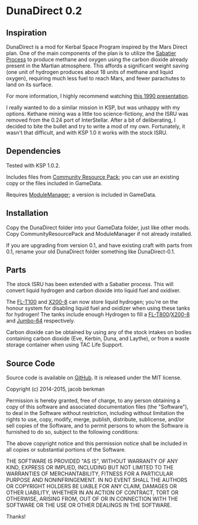 DunaDirect 0.2
==============

Inspiration
-----------

DunaDirect is a mod for Kerbal Space Program inspired by the Mars Direct plan. One of the main components of the plan is to utilize the [Sabatier Process](http://en.wikipedia.org/wiki/Sabatier_reaction) to produce methane and oxygen using the carbon dioxide already present in the Martian atmosphere. This affords a significant weight saving (one unit of hydrogen produces about 18 units of methane and liquid oxygen), requiring much less fuel to reach Mars, and fewer parachutes to land on its surface.

For more information, I highly recommend watching [this 1990 presentation](http://www.youtube.com/watch?v=vD3U0QcEYXs).

I really wanted to do a similar mission in KSP, but was unhappy with my options. Kethane mining was a little too science-fictiony, and the ISRU was removed from the 0.24 port of InterStellar. After a bit of deliberating, I decided to bite the bullet and try to write a mod of my own. Fortunately, it wasn't that difficult, and with KSP 1.0 it works with the stock ISRU.

Dependencies
------------

Tested with KSP 1.0.2.

Includes files from [Community Resource Pack](https://github.com/BobPalmer/CommunityResourcePack/releases); you can use an existing copy or the files included in GameData.

Requires [ModuleManager](https://github.com/sarbian/ModuleManager/releases); a version is included in GameData.

Installation
------------

Copy the DunaDirect folder into your GameData folder, just like other mods. Copy CommunityResourcePack and ModuleManager if not already installed.

If you are upgrading from version 0.1, and have existing craft with parts from 0.1, rename your old DunaDirect folder something like DunaDirect-0.1.

Parts
-----

The stock ISRU has been extended with a Sabatier process. This will convert liquid hydrogen and carbon dioxide into liquid fuel and oxidixer.

The [FL-T100](http://wiki.kerbalspaceprogram.com/wiki/FL-T100_Fuel_Tank) and [X200-8](http://wiki.kerbalspaceprogram.com/wiki/Rockomax_X200-8_Fuel_Tank) can now store liquid hydrogen; you're on the honour system for disabling liquid fuel and oxidizer when using these tanks for hydrogen! The tanks include enough Hydrogen to fill a [FL-T800](http://wiki.kerbalspaceprogram.com/wiki/FL-T800_Fuel_Tank)/[X200-8](http://wiki.kerbalspaceprogram.com/wiki/Rockomax_X200-8_Fuel_Tank) and [Jumbo-64](http://wiki.kerbalspaceprogram.com/wiki/Rockomax_Jumbo-64_Fuel_Tank) respectively.

Carbon dioxide can be obtained by using any of the stock intakes on bodies containing carbon dioxide (Eve, Kerbin, Duna, and Laythe), or from a waste storage container when using TAC Life Support.

Source Code
-----------

Source code is available on [GitHub](https://github.com/jberkman/DunaDirect). It is released under the MIT license.

Copyright (c) 2014-2015, jacob berkman

Permission is hereby granted, free of charge, to any person obtaining a copy of this software and associated documentation files (the "Software"), to deal in the Software without restriction, including without limitation the rights to use, copy, modify, merge, publish, distribute, sublicense, and/or sell copies of the Software, and to permit persons to whom the Software is furnished to do so, subject to the following conditions:

The above copyright notice and this permission notice shall be included in all copies or substantial portions of the Software.

THE SOFTWARE IS PROVIDED "AS IS", WITHOUT WARRANTY OF ANY KIND, EXPRESS OR IMPLIED, INCLUDING BUT NOT LIMITED TO THE WARRANTIES OF MERCHANTABILITY, FITNESS FOR A PARTICULAR PURPOSE AND NONINFRINGEMENT. IN NO EVENT SHALL THE AUTHORS OR COPYRIGHT HOLDERS BE LIABLE FOR ANY CLAIM, DAMAGES OR OTHER LIABILITY, WHETHER IN AN ACTION OF CONTRACT, TORT OR OTHERWISE, ARISING FROM, OUT OF OR IN CONNECTION WITH THE SOFTWARE OR THE USE OR OTHER DEALINGS IN THE SOFTWARE.

Thanks!
